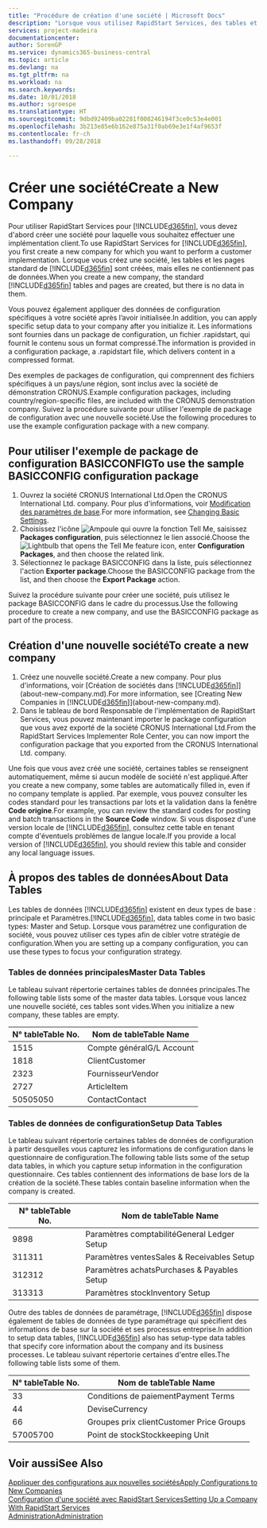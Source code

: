 ```yaml
---
title: "Procédure de création d'une société | Microsoft Docs"
description: "Lorsque vous utilisez RapidStart Services, des tables et des pages sont créées, mais elles ne contiennent pas de données."
services: project-madeira
documentationcenter: 
author: SorenGP
ms.service: dynamics365-business-central
ms.topic: article
ms.devlang: na
ms.tgt_pltfrm: na
ms.workload: na
ms.search.keywords: 
ms.date: 10/01/2018
ms.author: sgroespe
ms.translationtype: HT
ms.sourcegitcommit: 9dbd92409ba02281f008246194f3ce0c53e4e001
ms.openlocfilehash: 3b213e85e6b162e875a31f0ab69e3e1f4af9653f
ms.contentlocale: fr-ch
ms.lasthandoff: 09/28/2018

---
```

# <a name="create-a-new-company"></a><span data-ttu-id="80ca0-103">Créer une société</span><span class="sxs-lookup"><span data-stu-id="80ca0-103">Create a New Company</span></span>
<span data-ttu-id="80ca0-104">Pour utiliser RapidStart Services pour [!INCLUDE[d365fin](includes/d365fin_md.md)], vous devez d'abord créer une société pour laquelle vous souhaitez effectuer une implémentation client.</span><span class="sxs-lookup"><span data-stu-id="80ca0-104">To use RapidStart Services for [!INCLUDE[d365fin](includes/d365fin_md.md)], you first create a new company for which you want to perform a customer implementation.</span></span> <span data-ttu-id="80ca0-105">Lorsque vous créez une société, les tables et les pages standard de [!INCLUDE[d365fin](includes/d365fin_md.md)] sont créées, mais elles ne contiennent pas de données.</span><span class="sxs-lookup"><span data-stu-id="80ca0-105">When you create a new company, the standard [!INCLUDE[d365fin](includes/d365fin_md.md)] tables and pages are created, but there is no data in them.</span></span>

<span data-ttu-id="80ca0-106">Vous pouvez également appliquer des données de configuration spécifiques à votre société après l’avoir initialisée.</span><span class="sxs-lookup"><span data-stu-id="80ca0-106">In addition, you can apply specific setup data to your company after you initialize it.</span></span> <span data-ttu-id="80ca0-107">Les informations sont fournies dans un package de configuration, un fichier .rapidstart, qui fournit le contenu sous un format compressé.</span><span class="sxs-lookup"><span data-stu-id="80ca0-107">The information is provided in a configuration package, a .rapidstart file, which delivers content in a compressed format.</span></span>  

<span data-ttu-id="80ca0-108">Des exemples de packages de configuration, qui comprennent des fichiers spécifiques à un pays/une région, sont inclus avec la société de démonstration CRONUS.</span><span class="sxs-lookup"><span data-stu-id="80ca0-108">Example configuration packages, including country/region-specific files, are included with the CRONUS demonstration company.</span></span> <span data-ttu-id="80ca0-109">Suivez la procédure suivante pour utiliser l'exemple de package de configuration avec une nouvelle société.</span><span class="sxs-lookup"><span data-stu-id="80ca0-109">Use the following procedures to use the example configuration package with a new company.</span></span>  

## <a name="to-use-the-sample-basicconfig-configuration-package"></a><span data-ttu-id="80ca0-110">Pour utiliser l'exemple de package de configuration BASICCONFIG</span><span class="sxs-lookup"><span data-stu-id="80ca0-110">To use the sample BASICCONFIG configuration package</span></span>  
1. <span data-ttu-id="80ca0-111">Ouvrez la société CRONUS International Ltd.</span><span class="sxs-lookup"><span data-stu-id="80ca0-111">Open the CRONUS International Ltd. company.</span></span> <span data-ttu-id="80ca0-112">Pour plus d'informations, voir [Modification des paramètres de base](ui-change-basic-settings.md).</span><span class="sxs-lookup"><span data-stu-id="80ca0-112">For more information, see [Changing Basic Settings](ui-change-basic-settings.md).</span></span>
2. <span data-ttu-id="80ca0-113">Choisissez l'icône ![Ampoule qui ouvre la fonction Tell Me](media/ui-search/search_small.png "Dites-moi ce que vous voulez faire"), saisissez **Packages configuration**, puis sélectionnez le lien associé.</span><span class="sxs-lookup"><span data-stu-id="80ca0-113">Choose the ![Lightbulb that opens the Tell Me feature](media/ui-search/search_small.png "Tell me what you want to do") icon, enter **Configuration Packages**, and then choose the related link.</span></span>  
3. <span data-ttu-id="80ca0-114">Sélectionnez le package BASICCONFIG dans la liste, puis sélectionnez l'action **Exporter package**.</span><span class="sxs-lookup"><span data-stu-id="80ca0-114">Choose the BASICCONFIG package from the list, and then choose the **Export Package** action.</span></span>  

<span data-ttu-id="80ca0-115">Suivez la procédure suivante pour créer une société, puis utilisez le package BASICCONFIG dans le cadre du processus.</span><span class="sxs-lookup"><span data-stu-id="80ca0-115">Use the following procedure to create a new company, and use the BASICCONFIG package as part of the process.</span></span>  

## <a name="to-create-a-new-company"></a><span data-ttu-id="80ca0-116">Création d'une nouvelle société</span><span class="sxs-lookup"><span data-stu-id="80ca0-116">To create a new company</span></span>  
1. <span data-ttu-id="80ca0-117">Créez une nouvelle société.</span><span class="sxs-lookup"><span data-stu-id="80ca0-117">Create a new company.</span></span> <span data-ttu-id="80ca0-118">Pour plus d'informations, voir [Création de sociétés dans [!INCLUDE[d365fin](includes/d365fin_md.md)]](about-new-company.md).</span><span class="sxs-lookup"><span data-stu-id="80ca0-118">For more information, see [Creating New Companies in [!INCLUDE[d365fin](includes/d365fin_md.md)]](about-new-company.md).</span></span>
2. <span data-ttu-id="80ca0-119">Dans le tableau de bord Responsable de l'implémentation de RapidStart Services, vous pouvez maintenant importer le package configuration que vous avez exporté de la société CRONUS International Ltd.</span><span class="sxs-lookup"><span data-stu-id="80ca0-119">From the RapidStart Services Implementer Role Center, you can now import the configuration package that you exported from the CRONUS International Ltd. company.</span></span>

<span data-ttu-id="80ca0-120">Une fois que vous avez créé une société, certaines tables se renseignent automatiquement, même si aucun modèle de société n'est appliqué.</span><span class="sxs-lookup"><span data-stu-id="80ca0-120">After you create a new company, some tables are automatically filled in, even if no company template is applied.</span></span> <span data-ttu-id="80ca0-121">Par exemple, vous pouvez consulter les codes standard pour les transactions par lots et la validation dans la fenêtre **Code origine**.</span><span class="sxs-lookup"><span data-stu-id="80ca0-121">For example, you can review the standard codes for posting and batch transactions in the **Source Code** window.</span></span> <span data-ttu-id="80ca0-122">Si vous disposez d'une version locale de [!INCLUDE[d365fin](includes/d365fin_md.md)], consultez cette table en tenant compte d'éventuels problèmes de langue locale.</span><span class="sxs-lookup"><span data-stu-id="80ca0-122">If you provide a local version of [!INCLUDE[d365fin](includes/d365fin_md.md)], you should review this table and consider any local language issues.</span></span>

## <a name="about-data-tables"></a><span data-ttu-id="80ca0-123">À propos des tables de données</span><span class="sxs-lookup"><span data-stu-id="80ca0-123">About Data Tables</span></span>
<span data-ttu-id="80ca0-124">Les tables de données [!INCLUDE[d365fin](includes/d365fin_md.md)] existent en deux types de base : principale et Paramètres.</span><span class="sxs-lookup"><span data-stu-id="80ca0-124">[!INCLUDE[d365fin](includes/d365fin_md.md)], data tables come in two basic types: Master and Setup.</span></span> <span data-ttu-id="80ca0-125">Lorsque vous paramétrez une configuration de société, vous pouvez utiliser ces types afin de cibler votre stratégie de configuration.</span><span class="sxs-lookup"><span data-stu-id="80ca0-125">When you are setting up a company configuration, you can use these types to focus your configuration strategy.</span></span>  

### <a name="master-data-tables"></a><span data-ttu-id="80ca0-126">Tables de données principales</span><span class="sxs-lookup"><span data-stu-id="80ca0-126">Master Data Tables</span></span>  
<span data-ttu-id="80ca0-127">Le tableau suivant répertorie certaines tables de données principales.</span><span class="sxs-lookup"><span data-stu-id="80ca0-127">The following table lists some of the master data tables.</span></span> <span data-ttu-id="80ca0-128">Lorsque vous lancez une nouvelle société, ces tables sont vides.</span><span class="sxs-lookup"><span data-stu-id="80ca0-128">When you initialize a new company, these tables are empty.</span></span>  

|<span data-ttu-id="80ca0-129">N° table</span><span class="sxs-lookup"><span data-stu-id="80ca0-129">Table No.</span></span>|<span data-ttu-id="80ca0-130">Nom de table</span><span class="sxs-lookup"><span data-stu-id="80ca0-130">Table Name</span></span>|  
|-------------------|--------------------|  
|<span data-ttu-id="80ca0-131">15</span><span class="sxs-lookup"><span data-stu-id="80ca0-131">15</span></span>|<span data-ttu-id="80ca0-132">Compte général</span><span class="sxs-lookup"><span data-stu-id="80ca0-132">G/L Account</span></span>|  
|<span data-ttu-id="80ca0-133">18</span><span class="sxs-lookup"><span data-stu-id="80ca0-133">18</span></span>|<span data-ttu-id="80ca0-134">Client</span><span class="sxs-lookup"><span data-stu-id="80ca0-134">Customer</span></span>|  
|<span data-ttu-id="80ca0-135">23</span><span class="sxs-lookup"><span data-stu-id="80ca0-135">23</span></span>|<span data-ttu-id="80ca0-136">Fournisseur</span><span class="sxs-lookup"><span data-stu-id="80ca0-136">Vendor</span></span>|  
|<span data-ttu-id="80ca0-137">27</span><span class="sxs-lookup"><span data-stu-id="80ca0-137">27</span></span>|<span data-ttu-id="80ca0-138">Article</span><span class="sxs-lookup"><span data-stu-id="80ca0-138">Item</span></span>|  
|<span data-ttu-id="80ca0-139">5050</span><span class="sxs-lookup"><span data-stu-id="80ca0-139">5050</span></span>|<span data-ttu-id="80ca0-140">Contact</span><span class="sxs-lookup"><span data-stu-id="80ca0-140">Contact</span></span>|  

### <a name="setup-data-tables"></a><span data-ttu-id="80ca0-141">Tables de données de configuration</span><span class="sxs-lookup"><span data-stu-id="80ca0-141">Setup Data Tables</span></span>  
<span data-ttu-id="80ca0-142">Le tableau suivant répertorie certaines tables de données de configuration à partir desquelles vous capturez les informations de configuration dans le questionnaire de configuration.</span><span class="sxs-lookup"><span data-stu-id="80ca0-142">The following table lists some of the setup data tables, in which you capture setup information in the configuration questionnaire.</span></span> <span data-ttu-id="80ca0-143">Ces tables contiennent des informations de base lors de la création de la société.</span><span class="sxs-lookup"><span data-stu-id="80ca0-143">These tables contain baseline information when the company is created.</span></span>  

|<span data-ttu-id="80ca0-144">N° table</span><span class="sxs-lookup"><span data-stu-id="80ca0-144">Table No.</span></span>|<span data-ttu-id="80ca0-145">Nom de table</span><span class="sxs-lookup"><span data-stu-id="80ca0-145">Table Name</span></span>|  
|-------------------|--------------------|  
|<span data-ttu-id="80ca0-146">98</span><span class="sxs-lookup"><span data-stu-id="80ca0-146">98</span></span>|<span data-ttu-id="80ca0-147">Paramètres comptabilité</span><span class="sxs-lookup"><span data-stu-id="80ca0-147">General Ledger Setup</span></span>|  
|<span data-ttu-id="80ca0-148">311</span><span class="sxs-lookup"><span data-stu-id="80ca0-148">311</span></span>|<span data-ttu-id="80ca0-149">Paramètres ventes</span><span class="sxs-lookup"><span data-stu-id="80ca0-149">Sales & Receivables Setup</span></span>|  
|<span data-ttu-id="80ca0-150">312</span><span class="sxs-lookup"><span data-stu-id="80ca0-150">312</span></span>|<span data-ttu-id="80ca0-151">Paramètres achats</span><span class="sxs-lookup"><span data-stu-id="80ca0-151">Purchases & Payables Setup</span></span>|  
|<span data-ttu-id="80ca0-152">313</span><span class="sxs-lookup"><span data-stu-id="80ca0-152">313</span></span>|<span data-ttu-id="80ca0-153">Paramètres stock</span><span class="sxs-lookup"><span data-stu-id="80ca0-153">Inventory Setup</span></span>|  

<span data-ttu-id="80ca0-154">Outre des tables de données de paramétrage, [!INCLUDE[d365fin](includes/d365fin_md.md)] dispose également de tables de données de type paramétrage qui spécifient des informations de base sur la société et ses processus entreprise.</span><span class="sxs-lookup"><span data-stu-id="80ca0-154">In addition to setup data tables, [!INCLUDE[d365fin](includes/d365fin_md.md)] also has setup-type data tables that specify core information about the company and its business processes.</span></span> <span data-ttu-id="80ca0-155">Le tableau suivant répertorie certaines d'entre elles.</span><span class="sxs-lookup"><span data-stu-id="80ca0-155">The following table lists some of them.</span></span>  

|<span data-ttu-id="80ca0-156">N° table</span><span class="sxs-lookup"><span data-stu-id="80ca0-156">Table No.</span></span>|<span data-ttu-id="80ca0-157">Nom de table</span><span class="sxs-lookup"><span data-stu-id="80ca0-157">Table Name</span></span>|  
|-------------------|--------------------|  
|<span data-ttu-id="80ca0-158">3</span><span class="sxs-lookup"><span data-stu-id="80ca0-158">3</span></span>|<span data-ttu-id="80ca0-159">Conditions de paiement</span><span class="sxs-lookup"><span data-stu-id="80ca0-159">Payment Terms</span></span>|  
|<span data-ttu-id="80ca0-160">4</span><span class="sxs-lookup"><span data-stu-id="80ca0-160">4</span></span>|<span data-ttu-id="80ca0-161">Devise</span><span class="sxs-lookup"><span data-stu-id="80ca0-161">Currency</span></span>|  
|<span data-ttu-id="80ca0-162">6</span><span class="sxs-lookup"><span data-stu-id="80ca0-162">6</span></span>|<span data-ttu-id="80ca0-163">Groupes prix client</span><span class="sxs-lookup"><span data-stu-id="80ca0-163">Customer Price Groups</span></span>|  
|<span data-ttu-id="80ca0-164">5700</span><span class="sxs-lookup"><span data-stu-id="80ca0-164">5700</span></span>|<span data-ttu-id="80ca0-165">Point de stock</span><span class="sxs-lookup"><span data-stu-id="80ca0-165">Stockkeeping Unit</span></span>|

  

## <a name="see-also"></a><span data-ttu-id="80ca0-166">Voir aussi</span><span class="sxs-lookup"><span data-stu-id="80ca0-166">See Also</span></span>  
[<span data-ttu-id="80ca0-167">Appliquer des configurations aux nouvelles sociétés</span><span class="sxs-lookup"><span data-stu-id="80ca0-167">Apply Configurations to New Companies</span></span>](admin-apply-configuration-to-new-companies.md)  
[<span data-ttu-id="80ca0-168">Configuration d'une société avec RapidStart Services</span><span class="sxs-lookup"><span data-stu-id="80ca0-168">Setting Up a Company With RapidStart Services</span></span>](admin-set-up-a-company-with-rapidstart.md)  
[<span data-ttu-id="80ca0-169">Administration</span><span class="sxs-lookup"><span data-stu-id="80ca0-169">Administration</span></span>](admin-setup-and-administration.md)

